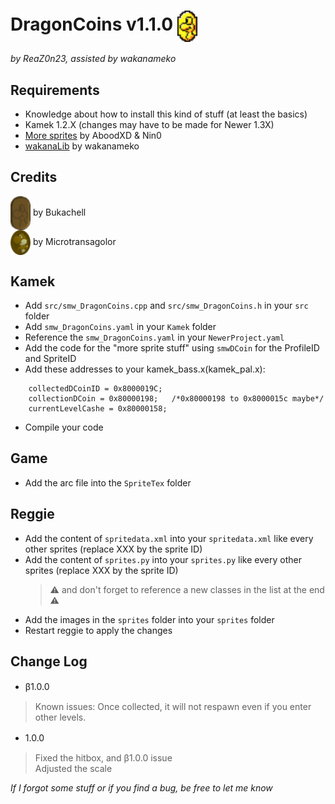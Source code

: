 # DragonCoins v1.1.0 <img src="https://github.com/wakanameko/NSMBW-Custom-Sprites/blob/main/CustomSprites/DragonCoins/Reggie/sprites/smwDragoncoin_0.png" width="32" align="center" />
*by ReaZ0n23, assisted by wakanameko*


## Requirements
- Knowledge about how to install this kind of stuff (at least the basics)
- Kamek 1.2.X (changes may have to be made for Newer 1.3X)
- [More sprites](https://github.com/Synell/NSMBW-Custom-Sprites/releases/tag/MoreSprites) by AboodXD & Nin0
- [wakanaLib](https://github.com/wakanameko/NSMBW-Custom-Sprites/blob/main/Libs/wakanalib.h) by wakanameko

## Credits
<img src="https://github.com/wakanameko/NSMBW-Custom-Sprites/blob/main/CustomSprites/DragonCoins/Reggie/sprites/smwDragoncoin_1.png" width="32" align="center" /> by Bukachell  
<img src="https://github.com/wakanameko/NSMBW-Custom-Sprites/blob/main/CustomSprites/DragonCoins/Reggie/sprites/smwDragoncoin_2.png" width="32" align="center" /> by Microtransagolor  

## Kamek
- Add `src/smw_DragonCoins.cpp` and `src/smw_DragonCoins.h` in your `src` folder
- Add `smw_DragonCoins.yaml` in your `Kamek` folder
- Reference the `smw_DragonCoins.yaml` in your `NewerProject.yaml`
- Add the code for the "more sprite stuff" using `smwDCoin` for the ProfileID and SpriteID
- Add these addresses to your kamek_bass.x(kamek_pal.x):
```
	collectedDCoinID = 0x8000019C;
	collectionDCoin = 0x80000198;	/*0x80000198 to 0x8000015c maybe*/
	currentLevelCashe = 0x80000158;
```
- Compile your code


## Game
- Add the arc file into the `SpriteTex` folder


## Reggie
- Add the content of `spritedata.xml` into your `spritedata.xml` like every other sprites (replace XXX by the sprite ID)
- Add the content of `sprites.py` into your `sprites.py` like every other sprites (replace XXX by the sprite ID)
	> ⚠️ and don't forget to reference a new classes in the list at the end ⚠️
- Add the images in the `sprites` folder into your `sprites` folder
- Restart reggie to apply the changes


## Change Log
- β1.0.0　　
> Known issues: Once collected, it will not respawn even if you enter other levels.  
- 1.0.0　　
> Fixed the hitbox, and β1.0.0 issue  
> Adjusted the scale  


*If I forgot some stuff or if you find a bug, be free to let me know*
